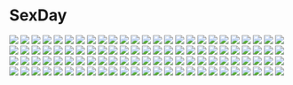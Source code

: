 # SexDay
![](https://konachan.com/jpeg/334f4a85997fd5fccf49e4dffb0fdfea/Konachan.com%20-%20200534%20black_hair%20bodysuit%20brown_eyes%20eto%20fate_kaleid_liner_prisma_illya%20fate_%28series%29%20fate_stay_night%20long_hair%20miyu_edelfelt%20skintight%20staff%20thighhighs.jpg)
![](https://konachan.com/jpeg/e27a87f5cb162b02ad712b5e77dcfb60/Konachan.com%20-%20149762%20game_cg%20navel_%28company%29%20sakurakouji_luna%20suzuhira_hiro%20tsuki_ni_yorisou_otome_no_sahou.jpg)
![](https://konachan.com/jpeg/a9e4a598442e28697efb6fbb890932aa/Konachan.com%20-%20123577%20blonde_hair%20bow%20flandre_scarlet%20flowers%20hat%20red_eyes%20short_hair%20s-syogo%20suzuchi1218%20touhou%20wings%20wristwear.jpg)
![](https://konachan.com/jpeg/783b2df8740902a732d13caae0b00764/Konachan.com%20-%20213985%20blush%20breasts%20cleavage%20mutou_kurihito%20panties%20pink_hair%20sky_world%20tagme_%28character%29%20thighhighs%20underwear.jpg)
![](https://konachan.com/image/88344a624d84d31f51b1ce62a0e21f03/Konachan.com%20-%20193764%20blush%20bra%20breasts%20dengeki_hime%20logo%20long_hair%20minori%20mizuno_sao%20nipples%20nopan%20open_shirt%20school_uniform%20tsuzuki_haruka%20underwear%20wet.jpg)
![](https://konachan.com/image/0524219566c93c789ebb5381a4c84850/Konachan.com%20-%20163723%20barefoot%20black_hair%20blue_eyes%20breasts%20c%3Adrive%20fusataka_shikibu%20long_hair%20nipples%20ponytail%20see_through%20tagme_%28character%29%20towel%20wet.jpg)
![](https://konachan.com/image/c76785432d5498839981e800c7153fc6/Konachan.com%20-%20128356%20francesca_lucchini%20lynette_bishop%20miyafuji_yoshika%20strike_witches.jpg)
![](https://konachan.com/image/a29753090489ac07a04efb11f1a625e3/Konachan.com%20-%20207903%20group%20gumi%20hatsune_miku%20hatsune_mikuo%20ia%20kaito%20kamui_gakupo%20male%20meiko%20mizki%20nekomura_iroha%20school_uniform%20shinwa%20vocaloid%20vy2.jpg)
![](https://konachan.com/image/331354ad190ee89592bad9d97a5c9f00/Konachan.com%20-%20116728%20haine%20katana%20long_hair%20necklace%20red_eyes%20red_hair%20school_uniform%20shakugan_no_shana%20shana%20sword%20thighhighs%20weapon.jpg)
![](https://konachan.com/jpeg/28d3c3026270b81460733b56eb1b60ba/Konachan.com%20-%20163356%20berrys%20game_cg%20long_hair%20morikubo_yuna%20skirt%20skirt_lift%20sphere%20suzuhira_hiro%20thighhighs%20wink.jpg)
![](https://konachan.com/image/b8018a13b685954f4641036e1e4ff011/Konachan.com%20-%2053635%20ass%20black%20black_lagoon%20hiroe_rei%20revy%20vector.jpg)
![](https://konachan.com/image/1428bc25d2520dcb8aa6792c783dea25/Konachan.com%20-%2015055%20flcl%20haruhara_haruko.jpg)
![](https://konachan.com/image/453d50864a8a134bfe8c5639d47279f8/Konachan.com%20-%2016249%20kurihara_touko%20sakaki_shinobu%20tenshi_no_inai_12-gatsu.jpg)
![](https://konachan.com/jpeg/efbbfa3e87052bfb8a525c6925681941/Konachan.com%20-%20249925%20drink%20flowers%20food%20fruit%20green_eyes%20hat%20ke-ta%20komeiji_koishi%20scan%20short_hair%20touhou%20white_hair.jpg)
![](https://konachan.com/image/b31c89e42840321b2595f94c279d4c5c/Konachan.com%20-%20183116%20aaru%20blue_eyes%20blue_hair%20hatsune_miku%20long_hair%20microphone%20twintails%20vocaloid%20zettai_ryouiki.jpg)
![](https://konachan.com/jpeg/51050d7f62a5c999f98b236f284db784/Konachan.com%20-%20235799%202girls%20ass%20boots%20bow%20breasts%20brown_hair%20choker%20christmas%20cleavage%20dress%20food%20fruit%20glasses%20gloves%20hat%20original%20panties%20santa_hat%20signed%20underwear.jpg)
![](https://konachan.com/jpeg/998ce06e40492e8a108daf6ac5cc9316/Konachan.com%20-%2027339%20azumanga_daioh%20breasts%20cleavage%20sakaki%20water.jpg)
![](https://konachan.com/image/56eec49323c16b48bd400884eecd8514/Konachan.com%20-%2039007%20asahina_mikuru%20bikini%20scan%20suzumiya_haruhi_no_yuutsu%20swimsuit%20tsuruya.jpg)
![](https://konachan.com/image/51ab4ca4c4c00e93e2f51b8038a7054d/Konachan.com%20-%2062509%20breasts%20cleavage%20no_bra%20nurse%20open_shirt%20panties%20pantyhose%20underwear.jpg)
![](https://konachan.com/image/a26b8e5e37697f21da8579f352895b31/Konachan.com%20-%2096193%20akizuki_ritsuko%20animal%20blue%20braids%20cat%20flowers%20glasses%20idolmaster%20moon%20natsu%20staff%20twintails.jpg)
![](https://konachan.com/image/e81541825557b53f561cf2c7961e31f0/Konachan.com%20-%20147523%20aqua_eyes%20aqua_hair%20boots%20crossover%20gloves%20g_tong%20hatsune_miku%20headphones%20long_hair%20mecha%20microphone%20mobile_suit_gundam%20skirt%20thighhighs%20vocaloid.jpg)
![](https://konachan.com/image/30e72767c5adf5f7419594febdcee7a6/Konachan.com%20-%20238515%20blonde_hair%20breasts%20chain%20fate_grand_order%20fate_%28series%29%20flowers%20nero_claudius_%28fate%29%20petals%20short_hair%20swd3e2%20water%20yellow_eyes.jpg)
![](https://konachan.com/image/0eb75aab79559d879b95dba158f4e614/Konachan.com%20-%20274539%20akizone%20au_ra%20autumn%20building%20catgirl%20city%20final_fantasy%20group%20japanese_clothes%20lalafell%20male%20miqo%27te%20pointed_ears%20rope%20stairs%20yukata.jpg)
![](https://konachan.com/jpeg/dd646430685b4ede91d3e1eab5afeb8e/Konachan.com%20-%20259147%202girls%20abigail_williams_%28fate_grand_order%29%20aqua_eyes%20blonde_hair%20bow%20fate_grand_order%20fate_%28series%29%20hamada_pochiwo%20lavinia_whateley%20loli%20long_hair.jpg)
![](https://konachan.com/jpeg/4b2a4ba3e86cb8fece33f8ae6027a964/Konachan.com%20-%20182678%20blonde_hair%20blue_eyes%20blush%20bondage%20breasts%20condom%20cum%20girls-potion%20navel%20nipples%20panties%20phone%20pubic_hair%20pussy%20shirt_lift%20spread_legs%20underwear.jpg)
![](https://konachan.com/image/5dad4908c496d90bb8581b4d1c385c85/Konachan.com%20-%20226725%20blush%20kuroimori99%20long_hair%20nude%20purple_eyes%20purple_hair%20towel%20vocaloid%20voiceroid%20wet%20yuzuki_yukari.jpg)
![](https://konachan.com/jpeg/24d5cf6602b89106572aea4a620786c9/Konachan.com%20-%20254490%202girls%20akatsuki_mao%20bed%20black_hair%20blonde_hair%20blush%20bow%20braids%20brown_eyes%20flowers%20game_cg%20long_hair%20short_hair%20shoujo_ai%20skirt%20thighhighs.jpg)
![](https://konachan.com/jpeg/646d575a8bac50e7cbc6dc6c2c092347/Konachan.com%20-%20212301%202girls%20autumn%20black_hair%20brown_hair%20food%20japanese_clothes%20leaves%20maid%20original%20qp%3Aflapper%20sakura_koharu%20scan%20wink.jpg)
![](https://konachan.com/jpeg/3ca361baf1159fb94699eb01554279c4/Konachan.com%20-%20196452%20animal_ears%20aqua_eyes%20barefoot%20bunny_ears%20bunnygirl%20long_hair%20love_live%21_school_idol_project%20purple_hair%20toujou_nozomi%20tuuuh.jpg)
![](https://konachan.com/jpeg/d8d9701af9234085643a98e61b7b6113/Konachan.com%20-%20209050%20brown_hair%20dress%20green_eyes%20optical-core%20original%20summer_dress%20sunset%20watermark.jpg)
![](https://konachan.com/image/29723087bc570ee046bc36d0dddc15bf/Konachan.com%20-%2091916%20armor%20artoria_pendragon_%28all%29%20blonde_hair%20close%20clouds%20fate_%28series%29%20fate_stay_night%20heiyuen%20ribbons%20saber%20saber_alter%20short_hair%20signed%20yellow_eyes.jpg)
![](https://konachan.com/image/79bc8cd4bff751fd562ff068093b158c/Konachan.com%20-%20262207%20barefoot%20bikini%20blonde_hair%20breasts%20demon%20horns%20long_hair%20mito_yoshihiro%20navel%20original%20pointed_ears%20red_eyes%20swimsuit%20wings.jpg)
![](https://konachan.com/jpeg/f3e8bbf728293545e673276638b3342f/Konachan.com%20-%20205210%20animal_ears%20bath%20blue_eyes%20blush%20breasts%20brown_eyes%20catgirl%20game_cg%20long_hair%20minazuki_shigure%20neko_works%20nekopara%20nude%20sayori%20short_hair%20water%20wet.jpg)
![](https://konachan.com/image/cd597a91c9131ca8c0bce6997b3af692/Konachan.com%20-%20210967%20anus%20ass%20blush%20fairy%20green_eyes%20hunie_pop%20kyu_sugardust%20ninamo%20nipples%20panties%20pink_hair%20pussy%20spread_pussy%20topless%20uncensored%20underwear%20wings.jpg)
![](https://konachan.com/image/30f16d36dee9837b5c744ce859d7a655/Konachan.com%20-%20196624%20aliasing%20building%20clouds%20dress%20flowers%20onozuka_komachi%20red_hair%20ryosios%20scenic%20scythe%20short_hair%20sunset%20touhou%20tree%20twintails%20water%20weapon.jpg)
![](https://konachan.com/image/b5555bfe24bc5961295b53ff11c8253a/Konachan.com%20-%20226250%20blue_eyes%20bow%20doll%20gloves%20headband%20pink_hair%20short_hair%20shuzi%20unlight%20veronica_%28unlight%29.jpg)
![](https://konachan.com/image/7efa74f78bce6e53429b04ceab536901/Konachan.com%20-%2098013%20gradient%20kyuubee%20mahou_shoujo_madoka_magica.jpg)
![](https://konachan.com/image/85cee2722c4e329f5e78601838174c7f/Konachan.com%20-%20185907%20anthropomorphism%20blonde_hair%20blue_eyes%20felix_%28felix901123%29%20gun%20long_hair%20mechagirl%20mobile_suit_gundam%20sinanju%20space%20stars%20weapon.jpg)
![](https://konachan.com/jpeg/16374a0f3af07a8a72ae804dd39a1c45/Konachan.com%20-%20173627%20monobeno%20sawai_natsuha%20tagme_%28artist%29%20third-party_edit.jpg)
![](https://konachan.com/jpeg/28513d8fbf594232508d5528f402aaac/Konachan.com%20-%20277514%20blonde_hair%20breasts%20fate_grand_order%20fate_%28series%29%20japanese_clothes%20kesoshirou%20kimono%20no_bra%20saber%20saber_alter%20short_hair%20yellow_eyes.jpg)
![](https://konachan.com/image/a7fa729b33fb95061e632fb35101cea4/Konachan.com%20-%20180282%20blonde_hair%20butterfly%20dress%20forest%20green_eyes%20hikaru_%28miraclehikaru%29%20original%20petals%20tree.jpg)
![](https://konachan.com/jpeg/e621a89764880b5a52fc36b806c7764f/Konachan.com%20-%20283636%20anal%20barefoot%20blush%20breasts%20dildo%20dugtrio%20hat%20marill%20navel%20nipples%20nude%20pignite%20pikachu%20pokemon%20ponytail%20popplio%20pussy%20urine%20vibrator%20wobbuffet.jpg)
![](https://konachan.com/jpeg/96edc1099ea5cf421f4b39cb4a205f63/Konachan.com%20-%20233418%20love_live%21_school_idol_project%20nishikino_maki%20ponkotsu_%28ayarosu%29%20waifu2x.jpg)
![](https://konachan.com/image/b97fbefe20576712b8c40ec6ef4e0045/Konachan.com%20-%20251097%20blush%20brown_hair%20building%20city%20clouds%20drink%20long_hair%20original%20red_eyes%20scarf%20sky%20sutorora.jpg)
![](https://konachan.com/image/bc5b75966feca080af4abcc3e235e6f2/Konachan.com%20-%20215055%20bou_nin%20dress%20horns%20long_hair%20original%20polychromatic%20scenic.jpg)
![](https://konachan.com/image/6b324ec71d9aec74454a40bf5f67500e/Konachan.com%20-%2044443%20card_captor_sakura%20kinomoto_sakura%20moonknives.jpg)
![](https://konachan.com/image/2774d67084f5553264ae301625781523/Konachan.com%20-%20189178%20animal%20aqua_eyes%20aqua_hair%20barefoot%20bottle_miku%20bow%20drogoth%20fish%20hatsune_miku%20long_hair%20ribbons%20skirt%20twintails%20vocaloid%20water%20white_hair.jpg)
![](https://konachan.com/image/262c427c0da2e8eab0603b01fc70ed76/Konachan.com%20-%2042447%20amelia_weeksite%20barefoot%20bath%20blush%20breasts%20green_hair%20long_hair%20nude%20pink_eyes%20scarlett%20school_uniform%20tagme_%28artist%29.jpg)
![](https://konachan.com/jpeg/a2e51887d42462112e2233fb266685a2/Konachan.com%20-%20305819%20anus%20ass%20blonde_hair%20blush%20breasts%20censored%20dress%20fingering%20long_hair%20momoi_komomo%20nipples%20no_bra%20original%20purple_eyes%20pussy%20pussy_juice%20twintails.jpg)
![](https://konachan.com/image/829e3477d84385f9186c7ae2bf65f2d2/Konachan.com%20-%20136213%20blonde_hair%20cropped%20gosick%20green_eyes%20tagme%20tatekawa_mako%20victorique_de_broix.jpg)
![](https://konachan.com/image/3316529bec883fe2c2cb2116a7cba9fa/Konachan.com%20-%20113177%20ganesagi%20original%20weapon%20white.jpg)
![](https://konachan.com/jpeg/c2b26a748627acd59384ce853af89581/Konachan.com%20-%20286568%20baffu%20blue_eyes%20breasts%20cleavage%20dress%20feathers%20gloves%20green_eyes%20green_hair%20group%20hat%20idolmaster%20long_hair%20red_eyes%20shorts%20thighhighs%20wings.jpg)
![](https://konachan.com/image/0879ec4b3ea5ba3214ca9124468c99cf/Konachan.com%20-%20202207%20blue_eyes%20blush%20censored%20fang%20group%20hat%20hiyohiyo%20long_hair%20navel%20nipples%20no_bra%20nopan%20pantyhose%20pussy%20sketch%20skirt%20skirt_lift%20thighhighs%20tie%20wink.jpg)
![](https://konachan.com/jpeg/2f072f84bcb45c1b04e40a450a3f394c/Konachan.com%20-%20266919%20blonde_hair%20blue_eyes%20blush%20breasts%20clouds%20cum%20game_cg%20long_hair%20navel%20night%20nipples%20nude%20penis%20sayori%20sex%20sky%20stars%20tentacle_games%20uncensored%20water.jpg)
![](https://konachan.com/image/705130761ebe9c1701d364cb5a0ce475/Konachan.com%20-%20156453%20black_hair%20garter_belt%20pointed_ears%20red_eyes%20seal_%28pukozin%29%20shameimaru_aya%20short_hair%20stockings%20touhou%20wings.jpg)
![](https://konachan.com/jpeg/8f5498f1cde7923b8f5ae87e11329222/Konachan.com%20-%20130101%20ass%20blush%20breasts%20brown_hair%20cameltoe%20game_cg%20gloves%20hatsuyuki_sakura%20kozakai_aya%20nipples%20open_shirt%20panties%20saga_planets%20tears%20toranosuke%20underwear.jpg)
![](https://konachan.com/image/c1ab6715121808c81d2851862ecd8fa6/Konachan.com%20-%208079%20clannad%20fujibayashi_kyou%20hinoue_itaru.jpg)
![](https://konachan.com/image/73159381e51b7a242240c8063c8107ed/Konachan.com%20-%205290%20kimi_ga_nozomu_eien%20suzumiya_haruka.jpg)
![](https://konachan.com/image/371362b21104db7d4c705eea0df3edde/Konachan.com%20-%20209819%20anthropomorphism%20clouds%20grass%20horns%20long_hair%20my_little_pony%20my_little_pony%3A_friendship_is_magic%20purple_eyes%20purple_hair%20srtagiuu%20twilight_sparkle.jpg)
![](https://konachan.com/image/e2da3c431408a7913c7d5fd1703d8d0e/Konachan.com%20-%20237966%20bow%20dress%20flowers%20green_eyes%20green_hair%20kagiyama_hina%20pantyhose%20ribbons%20short_hair%20tagme_%28artist%29%20touhou.jpg)
![](https://konachan.com/image/b5af42def32a283c01c8731e7626806a/Konachan.com%20-%2057074%20blair%20soul_eater.jpg)
![](https://konachan.com/image/e528c9f2a579d82bc3da6d7114227fe8/Konachan.com%20-%2067918%20miyanaga_saki%20miyanaga_teru%20saki.jpg)
![](https://konachan.com/image/5d4501ec3e19dada96feb46825d3d315/Konachan.com%20-%2082297%20bicolored_eyes%20hatsune_miku%20headphones%20long_hair%20shino_%28syllable%29%20twintails%20vocaloid%20white%20wings.jpg)
![](https://konachan.com/jpeg/9e8546a0bd08f5150a2d382889a80409/Konachan.com%20-%20199399%20bow%20demon%20fang%20fire%20food%20garter%20green_hair%20horns%20lino-lin%20original%20pink_eyes%20pixiv_fantasia%20short_hair%20weapon%20wink.jpg)
![](https://konachan.com/image/a583fcb8eb99c84325add5acfaee7c33/Konachan.com%20-%20222613%20aqua_eyes%20black_hair%20blackrabbitsoul%20gloves%20headphones%20luo_tianyi%20vocaloid%20vocaloid_china.jpg)
![](https://konachan.com/image/06be9cfe562cc148663f972a51b80ab4/Konachan.com%20-%2071477%20blue_eyes%20blue_hair%20hat%20katekyou_hitman_reborn%20short_hair%20yuni.jpg)
![](https://konachan.com/image/451674a98b9cde8295164f9918f78888/Konachan.com%20-%2018091%20blonde_hair%20blue_eyes%20christmas%20elwing%20gloves%20headband%20long_hair%20pointed_ears%20santa_costume%20shining_tears%20snow%20taka_tony%20watermark%20wings.jpg)
![](https://konachan.com/image/26e2e6ed86c15939aa22ce31d6ebb14d/Konachan.com%20-%2013109%20school_rumble%20tsukamoto_yakumo%20vector.jpg)
![](https://konachan.com/image/69ed738af7668805f2d8175b3ee88ea7/Konachan.com%20-%20223149%20clouds%20kaname_madoka%20mahou_shoujo_madoka_magica%20mizuki_%28flowerlanguage%29%20ultimate_madoka.jpg)
![](https://konachan.com/image/8c51f62036a1e6c4034b681bd3dd1ae8/Konachan.com%20-%2012614%20choker%20dead_or_alive%20iizuki_tasuku%20kasumi%20thighhighs.jpg)
![](https://konachan.com/image/a476b40ab0045584a848ce1006bdd098/Konachan.com%20-%20129210%20blue_eyes%20bones%20city%20fuji_choko%20fujiwara%20goggles%20green_hair%20guitar%20gumi%20instrument%20microphone%20pantyhose%20short_hair%20sky%20vocaloid%20water%20wristwear.jpg)
![](https://konachan.com/image/3609d66db0c94d41e86e92521e903c46/Konachan.com%20-%2028050%20blush%20clannad%20fujibayashi_kyou%20panties%20school_uniform%20thighhighs%20underwear.jpg)
![](https://konachan.com/jpeg/d6772f3bdf6b227d021e8002ece16c34/Konachan.com%20-%20286199%202girls%20bikini%20blush%20breasts%20cropped%20dress%20long_hair%20orange_eyes%20original%20reinama%20see_through%20swimsuit%20twins%20water%20white_hair.jpg)
![](https://konachan.com/image/0bf606d487d4ec8a2a9fdc19fb6cc04e/Konachan.com%20-%20250249%20gray_hair%20long_hair%20luo_tianyi%20shintani%20skirt%20thighhighs%20tie%20vocaloid%20vocaloid_china%20zettai_ryouiki.jpg)
![](https://konachan.com/image/f8bbbb355ca3b10f0291d62a7b0230a0/Konachan.com%20-%20203107%20blue_eyes%20breasts%20cleavage%20dress%20long_hair%20original%20planet%20purple_hair%20stars%20yandywu.jpg)
![](https://konachan.com/image/65ed1fe1fbcf019464d1956e9d4c9182/Konachan.com%20-%20282533%202girls%20ass%20azur_lane%20blue_eyes%20bow%20chiyingzai%20loli%20long_hair%20navel%20panties%20purple_eyes%20purple_hair%20scan%20stockings%20thighhighs%20underwear%20white_hair.jpg)
![](https://konachan.com/jpeg/f3c7e4eb5b6e73368d3d2ffbc66fe66f/Konachan.com%20-%20242788%20anus%20bow%20breasts%20cropped%20dress%20fingering%20flowers%20masturbation%20nipples%20no_bra%20nopan%20original%20pussy%20scan%20spread_legs%20uncensored%20yan-yam.jpg)
![](https://konachan.com/image/25bb6eeed86cb6551777f828422bd22d/Konachan.com%20-%20196333%202girls%20blush%20green_eyes%20red_eyes%20red_hair%20sakura_trick%20sonoda_yuu%20takayama_haruka.jpg)
![](https://konachan.com/image/0ca34d6e0be8dbe41b3b78ae5fdc32f4/Konachan.com%20-%20243238%20animal%20bird%20bow%20brown_hair%20flowers%20hakurei_reimu%20japanese_clothes%20kimono%20long_hair%20miko%20red_eyes%20torii%20touhou%20zicai_tang.jpg)
![](https://konachan.com/image/f0d87add6af5adad3a3dd041c7feb16f/Konachan.com%20-%2015694%20blue_hair%20bow%20choker%20dizzy%20guilty_gear%20logo%20long_hair%20no_bra%20red_eyes%20ribbons%20skull%20tail%20thighhighs%20twintails%20underboob%20watermark%20wings.jpg)
![](https://konachan.com/jpeg/117e342026c1a10278cf65979567e53d/Konachan.com%20-%20127739%202girls%20bow%20dress%20hakurei_reimu%20hat%20japanese_clothes%20kirisame_marisa%20miko%20touhou%20white%20witch%20yoshimo.jpg)
![](https://konachan.com/image/1e02167209ea9580b8d85722cc7e8ab9/Konachan.com%20-%20225830%20bodysuit%20d.va%20game_console%20genji_%28overwatch%29%20gloves%20headphones%20h%40ge%20long_hair%20male%20overwatch%20wink.jpg)
![](https://konachan.com/image/54a04678bf8e6e88a6ff4ab515cc1564/Konachan.com%20-%20270764%20blush%20breasts%20cape%20cleavage%20clouds%20gloves%20gun%20headband%20long_hair%20military%20moon%20night%20pantyhose%20rainbow%20signed%20skirt%20sky%20stars%20tie%20uniform%20weapon.jpg)
![](https://konachan.com/image/0fbdf3dbf202fdbfd94745966b0ef362/Konachan.com%20-%20103551%20akemi_homura%20kaname_madoka%20mahou_shoujo_madoka_magica.jpg)
![](https://konachan.com/image/0f775b625c05d730b768da5508be9692/Konachan.com%20-%20107182%20hatsune_miku%20sagula%20vocaloid.jpg)
![](https://konachan.com/image/1300416d1292cab9bdd77b8e04ebe045/Konachan.com%20-%20217077%20aioi_yuuko%20beach%20bikini%20breasts%20cleavage%20group%20hirasawa_yui%20k-on%21%20kazu-chan%20long_hair%20nichijou%20rainbow%20swimsuit%20tagme%20touhou%20umbrella%20vocaloid.jpg)
![](https://konachan.com/jpeg/3b8d98076db70f536d939d15c2c3c699/Konachan.com%20-%20112894%20bed%20breasts%20close%20game_cg%20long_hair%20mizusawa_mimori%20nipples%20sakuma_yumine%20supreme_candy.jpg)
![](https://konachan.com/jpeg/3731b6576fc096dcc2d887ff5faa9196/Konachan.com%20-%2062041%20hat%20komeiji_koishi%20komeiji_satori%20touhou.jpg)
![](https://konachan.com/jpeg/f91de7b201d887d3aa9837d478e709d1/Konachan.com%20-%20201401%202girls%20blonde_hair%20blush%20bra%20breasts%20game_cg%20kiss%20long_hair%20ponytail%20raelin_%28sakura_fantasy%29%20sakura_fantasy%20underwear%20wanaca%20winged_cloud%20yuri.jpg)
![](https://konachan.com/image/f9e62eda1d0ba65eafe8a78f47493a15/Konachan.com%20-%2043846%20golden_darkness%20kotegawa_yui%20loli%20nude%20run_elsie_jewelria%20sairenji_haruna%20school_uniform%20tail%20tenjouin_saki%20to_love_ru%20yuuki_mikan.jpg)
![](https://konachan.com/image/1bfbaf2ac915629e34302f3c0b357c77/Konachan.com%20-%20162345%20clouds%20glasses%20hatsune_miku%20headphones%20ipod%20kneehighs%20kuruchi%20phone%20school_uniform%20skirt%20sky%20thighhighs%20tie%20twintails%20vocaloid.jpg)
![](https://konachan.com/image/3001064ebafe6823ae8c611acf0d7142/Konachan.com%20-%20117670%20cum%20kamori_sayaka%20original%20rindou_aya%20sex%20tentacles.jpg)
![](https://konachan.com/jpeg/962bcb19f533175022d8f268924a3319/Konachan.com%20-%20220605%20breasts%20cape%20cleavage%20de_la_fille%20dress%20granblue_fantasy%20gray_hair%20green_eyes%20long_hair%20navel%20shiyun%20twintails.jpg)
![](https://konachan.com/image/e6a6e778e2aa351672e0732928e2d063/Konachan.com%20-%2015264%20alucard%20hellsing%20seras_victoria.jpg)
![](https://konachan.com/jpeg/0764527752feafe9598eac77c69676f5/Konachan.com%20-%20265696%20bed%20black_hair%20breasts%20censored%20game_cg%20kinugasa_yuuichi%20kujikawa_miyabi%20long_hair%20navel%20nipples%20nude%20pussy%20red_hair%20spread_legs.jpg)
![](https://konachan.com/image/827125783b1532defd205fe818c3917b/Konachan.com%20-%2026809%20black%20dark%20dress%20nana%20nana_%28series%29%20osaki_nana%20sunset.jpg)
![](https://konachan.com/jpeg/92bf75628afdc2df6a025974b0ddd48a/Konachan.com%20-%20202589%20angel_beats%21%20game_cg%20key%20na-ga%20nakamura_yuri.jpg)
![](https://konachan.com/image/91722e145b7725a01f1c35ea63ff6e96/Konachan.com%20-%20276975%20anthropomorphism%20ass%20black_hair%20brown_eyes%20cameltoe%20ne_an_ito%20panties%20school_uniform%20skirt%20striped_panties%20underwear%20upskirt%20ushio_%28kancolle%29.jpg)
![](https://konachan.com/jpeg/7f58f8ad1e59d461eb93f86f1d023f64/Konachan.com%20-%20194797%20cherry_blossoms%20flowers%20hatsune_miku%20pink%20pink_eyes%20pink_hair%20sakura_miku%20snow%20vocaloid.jpg)
![](https://konachan.com/image/49caa4aa257a156f71d4c4d4cf674aaa/Konachan.com%20-%206513%20mahou_shoujo_lyrical_nanoha%20vita.jpg)
